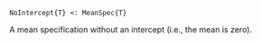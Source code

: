 ```
NoIntercept{T} <: MeanSpec{T}
```

A mean specification without an intercept (i.e., the mean is zero).
